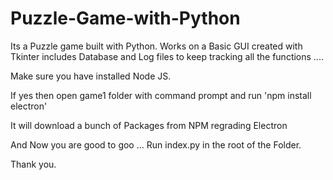 # Puzzle-Game-with-Python
Its a Puzzle game built with Python. Works on a Basic GUI created with Tkinter includes Database and Log files to keep tracking all the functions .... 


Make sure you have installed Node JS.

If yes then open game1 folder with command prompt and run 'npm install electron'

It will download a bunch of Packages from NPM regrading Electron 

And Now you are good to goo ... 
Run index.py in the root of the Folder.

Thank you.
